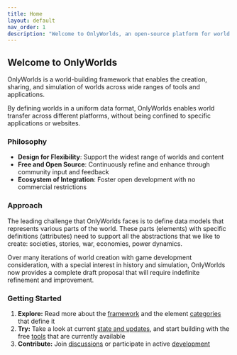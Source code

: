 ```yaml
---
title: Home
layout: default
nav_order: 1
description: "Welcome to OnlyWorlds, an open-source platform for world building and simulation"
---
```


## Welcome to OnlyWorlds

OnlyWorlds is a world-building framework that enables the creation, sharing, and simulation of worlds across wide ranges of tools and applications. 

By defining worlds in a uniform data format, OnlyWorlds enables world transfer across different platforms, without being confined to specific applications or websites.

### Philosophy
- **Design for Flexibility**: Support the widest range of worlds and content
- **Free and Open Source**: Continuously refine and enhance through community input and feedback
- **Ecosystem of Integration**: Foster open development with no commercial restrictions

### Approach

The leading challenge that OnlyWorlds faces is to define data models that represents various parts of the world. These parts (elements) with specific definitions (attributes) need to support all the abstractions that we like to create: societies, stories, war, economies, power dynamics.  

Over many iterations of world creation with game development consideration, with a special interest in history and simulation, OnlyWorlds now provides a complete draft proposal that will require indefinite refinement and improvement.
 

### Getting Started
1. **Explore:** Read more about the [framework](/docs/framework/) and the element [categories](/docs/framework/categories) that define it
2. **Try:** Take a look at current [state and updates](/docs/updates), and start building with the free [tools](/docs/tools) that are currently available
3. **Contribute:** Join [discussions](https://github.com/OnlyWorlds/OnlyWorlds/discussions) or participate in active [development](/docs/development/)

 
